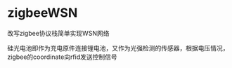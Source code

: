zigbeeWSN
======

改写zigbee协议栈简单实现WSN网络

硅光电池即作为充电原件连接锂电池，又作为光强检测的传感器，根据电压情况，zigbee的coordinate向rfid发送控制信号